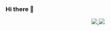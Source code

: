 ### Hi there 👋


<p align="center">
  <a href="https://skillicons.dev">
    <img src="https://skillicons.dev/icons?i=cpp,cs,c,java,python,html,css,js,postgres,r&perline=5" />
    <img src="https://skillicons.dev/icons?i=git,gitlab,github,bash"/>
</p>





<!--
**davidjoves/davidjoves** is a ✨ _special_ ✨ repository because its `README.md` (this file) appears on your GitHub profile.


